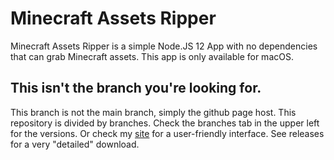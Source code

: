 # Minecraft Assets Ripper 

Minecraft Assets Ripper is a simple Node.JS 12 App with no dependencies that can grab Minecraft assets. 
This app is only available for macOS.

## This isn't the branch you're looking for.

This branch is not the main branch, simply the github page host. This repository is divided by branches. Check the branches tab in the upper left for the versions. Or check my [site](https://nonoteal.github.io/minecraft-assets-ripper/) for a user-friendly interface. See releases for a very "detailed" download.
